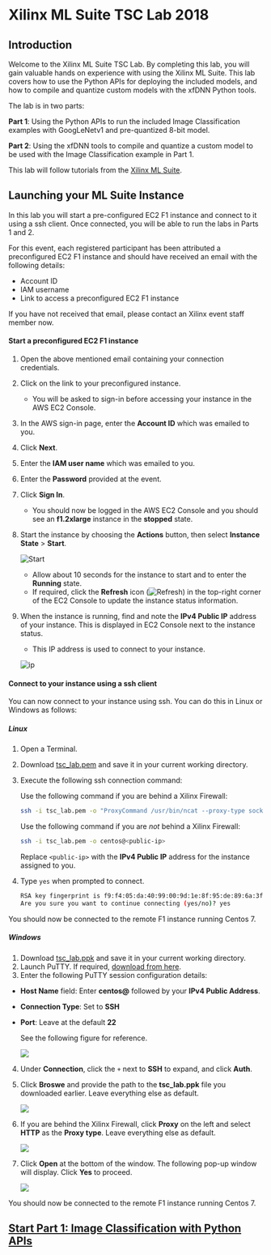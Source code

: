 # Xilinx  ML Suite TSC Lab 2018

## Introduction
Welcome to the Xilinx ML Suite TSC Lab. By completing this lab, you will gain valuable hands on experience with using the Xilinx ML Suite. This lab covers how to use the Python APIs for deploying the included models, and how to compile and quantize custom models with the xfDNN Python tools.

The lab is in two parts:

**Part 1**: Using the Python APIs to run the included Image Classification examples with GoogLeNetv1 and pre-quantized 8-bit model.

**Part 2**: Using the xfDNN tools to compile and quantize a custom model to be used with the Image Classification example in Part 1.

This lab will follow tutorials from the [Xilinx ML Suite][].

## Launching your ML Suite Instance

In this lab you will start a pre-configured EC2 F1 instance and connect to it using a ssh client. Once connected, you will be able to run the labs in Parts 1 and 2.

For this event, each registered participant has been attributed a preconfigured EC2 F1 instance and should have received an email with the following details:

- Account ID
- IAM username
- Link to access a preconfigured EC2 F1 instance

If you have not received that email, please contact an Xilinx event staff member now.

#### Start a preconfigured EC2 F1 instance

1. Open the above mentioned email containing your connection credentials.

2. Click on the link to your preconfigured instance.
    - You will be asked to sign-in before accessing your instance in the AWS EC2 Console.

3. In the AWS sign-in page, enter the **Account ID** which was emailed to you.

4. Click **Next**.

5. Enter the **IAM user name** which was emailed to you.

6. Enter the **Password** provided at the event.

7. Click **Sign In**.
    - You should now be logged in the AWS EC2 Console and you should see an **f1.2xlarge** instance in the **stopped** state.

8. Start the instance by choosing the **Actions** button, then select **Instance State** > **Start**.

    ![Start](imgs/start1.png?)

    - Allow about 10 seconds for the instance to start and to enter the **Running** state.
    - If required, click the **Refresh** icon (![Refresh](imgs/refresh2.png)) in the top-right corner of the EC2 Console to update the instance status information.

9. When the instance is running, find and note the **IPv4 Public IP** address of your instance. This is displayed in EC2 Console next to the instance status.
    - This IP address is used to connect to your instance.

    ![ip](imgs/ipv4.PNG)

#### Connect to your instance using a ssh client

You can now connect to your instance using ssh. You can do this in Linux or Windows as follows:

##### Linux
1. Open a Terminal.

2. Download [tsc_lab.pem][] and save it in your current working directory.

3. Execute the following ssh connection command:

    Use the following command if you are behind a Xilinx Firewall:
    ```sh
    ssh -i tsc_lab.pem -o "ProxyCommand /usr/bin/ncat --proxy-type socks4 --proxy proxy:1080 %h %p" centos@<public-ip>
    ```

    Use the following command if you are *not* behind a Xilinx Firewall:
    ```sh
    ssh -i tsc_lab.pem -o centos@<public-ip>
    ```
    Replace `<public-ip>` with the **IPv4 Public IP** address for the instance assigned to you.

4. Type `yes` when prompted to connect.
    ```sh
    RSA key fingerprint is f9:f4:05:da:40:99:00:9d:1e:8f:95:de:89:6a:3f:cd.
    Are you sure you want to continue connecting (yes/no)? yes
    ```
You should now be connected to the remote F1 instance running Centos 7.

##### Windows
1. Download [tsc_lab.ppk][] and save it in your current working directory.
2. Launch PuTTY. If required, [download from here][].
3. Enter the following PuTTY session configuration details: 

* **Host Name** field: Enter **centos@** followed by your **IPv4 Public Address**. 

* **Connection Type**: Set to **SSH**

* **Port**: Leave at the default **22** 

   See the following figure for reference.

    ![](imgs/putty_ip.PNG)

4. Under **Connection**, click the `+` next to **SSH** to expand, and click **Auth**.
5. Click **Broswe** and provide the path to the **tsc_lab.ppk** file you downloaded earlier. Leave everything else as default.

    ![](imgs/putty_auth.PNG)

6. If you are behind the Xilinx Firewall, click **Proxy** on the left and select **HTTP** as the **Proxy type**. Leave everything else as default.

    ![](imgs/putty_proxy.PNG)

7. Click **Open** at the bottom of the window. The following pop-up window will display. Click **Yes** to proceed.

    ![](imgs/putty_rsa.PNG)

You should now be connected to the remote F1 instance running Centos 7.



## [Start Part 1: Image Classification with Python APIs][]



[here]: tutorials/launching_instance.md
[compiler]: tutorials/compile.md
[quantizer]: tutorials/quantize.md
[Xilinx ML Suite]: https://github.com/Xilinx/ML-Suite
[Batch Classification example]: https://github.com/Xilinx/ML-Suite/blob/master/pythonexample.md
[Start Part 1: Image Classification with Python APIs]: tsc_part1.md
[tsc_lab.pem]: keys/tsc_lab.pem
[tsc_lab.ppk]: keys/tsc_lab.ppk
[download from here]: https://www.chiark.greenend.org.uk/~sgtatham/putty/latest.html
